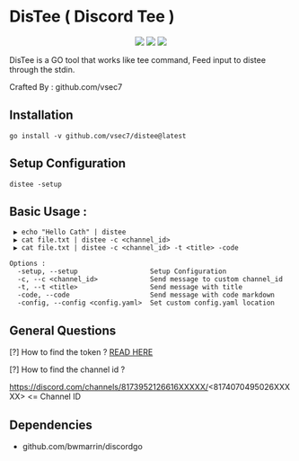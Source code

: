 # DisTee ( Discord Tee )

<p align="center">
<a href="https://goreportcard.com/report/github.com/vsec7/distee"><img src="https://goreportcard.com/badge/github.com/vsec7/distee"></a>
<a href="https://github.com/vsec7/distee/issues"><img src="https://img.shields.io/badge/contributions-welcome-brightgreen.svg?style=flat"></a>
<a href="https://twitter.com/verry__d"><img src="https://img.shields.io/twitter/follow/verry__d.svg?logo=twitter"></a>
</p>

DisTee is a GO tool that works like tee command, Feed input to distee through the stdin.

Crafted By : github.com/vsec7


## Installation
```
go install -v github.com/vsec7/distee@latest
```

## Setup Configuration
```
distee -setup
```

## Basic Usage :
```
 ▶ echo "Hello Cath" | distee
 ▶ cat file.txt | distee -c <channel_id>
 ▶ cat file.txt | distee -c <channel_id> -t <title> -code

Options :
  -setup, --setup                  Setup Configuration
  -c, --c <channel_id>             Send message to custom channel_id
  -t, --t <title>                  Send message with title
  -code, --code                    Send message with code markdown
  -config, --config <config.yaml>  Set custom config.yaml location
```

## General Questions

[?] How to find the token ? <a href="https://www.writebots.com/discord-bot-token/"> READ HERE </a>

[?] How to find the channel id ? 

https://discord.com/channels/8173952126616XXXXX/<8174070495026XXXXX> <= Channel ID

## Dependencies
- github.com/bwmarrin/discordgo
